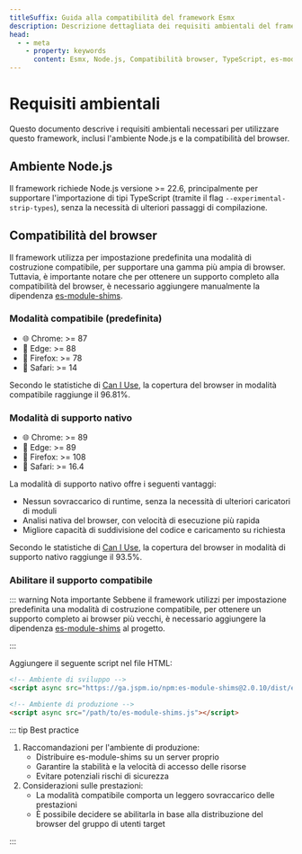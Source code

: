 ```yaml
---
titleSuffix: Guida alla compatibilità del framework Esmx
description: Descrizione dettagliata dei requisiti ambientali del framework Esmx, inclusi i requisiti di versione di Node.js e le specifiche di compatibilità del browser, per aiutare gli sviluppatori a configurare correttamente l'ambiente di sviluppo.
head:
  - - meta
    - property: keywords
      content: Esmx, Node.js, Compatibilità browser, TypeScript, es-module-shims, Configurazione ambiente
---
```


# Requisiti ambientali

Questo documento descrive i requisiti ambientali necessari per utilizzare questo framework, inclusi l'ambiente Node.js e la compatibilità del browser.

## Ambiente Node.js

Il framework richiede Node.js versione >= 22.6, principalmente per supportare l'importazione di tipi TypeScript (tramite il flag `--experimental-strip-types`), senza la necessità di ulteriori passaggi di compilazione.

## Compatibilità del browser

Il framework utilizza per impostazione predefinita una modalità di costruzione compatibile, per supportare una gamma più ampia di browser. Tuttavia, è importante notare che per ottenere un supporto completo alla compatibilità del browser, è necessario aggiungere manualmente la dipendenza [es-module-shims](https://github.com/guybedford/es-module-shims).

### Modalità compatibile (predefinita)
- 🌐 Chrome: >= 87
- 🔷 Edge: >= 88
- 🦊 Firefox: >= 78
- 🧭 Safari: >= 14

Secondo le statistiche di [Can I Use](https://caniuse.com/?search=dynamic%20import), la copertura del browser in modalità compatibile raggiunge il 96.81%.

### Modalità di supporto nativo
- 🌐 Chrome: >= 89
- 🔷 Edge: >= 89
- 🦊 Firefox: >= 108
- 🧭 Safari: >= 16.4

La modalità di supporto nativo offre i seguenti vantaggi:
- Nessun sovraccarico di runtime, senza la necessità di ulteriori caricatori di moduli
- Analisi nativa del browser, con velocità di esecuzione più rapida
- Migliore capacità di suddivisione del codice e caricamento su richiesta

Secondo le statistiche di [Can I Use](https://caniuse.com/?search=importmap), la copertura del browser in modalità di supporto nativo raggiunge il 93.5%.

### Abilitare il supporto compatibile

::: warning Nota importante
Sebbene il framework utilizzi per impostazione predefinita una modalità di costruzione compatibile, per ottenere un supporto completo ai browser più vecchi, è necessario aggiungere la dipendenza [es-module-shims](https://github.com/guybedford/es-module-shims) al progetto.

:::

Aggiungere il seguente script nel file HTML:

```html
<!-- Ambiente di sviluppo -->
<script async src="https://ga.jspm.io/npm:es-module-shims@2.0.10/dist/es-module-shims.js"></script>

<!-- Ambiente di produzione -->
<script async src="/path/to/es-module-shims.js"></script>
```

::: tip Best practice

1. Raccomandazioni per l'ambiente di produzione:
   - Distribuire es-module-shims su un server proprio
   - Garantire la stabilità e la velocità di accesso delle risorse
   - Evitare potenziali rischi di sicurezza
2. Considerazioni sulle prestazioni:
   - La modalità compatibile comporta un leggero sovraccarico delle prestazioni
   - È possibile decidere se abilitarla in base alla distribuzione del browser del gruppo di utenti target

:::